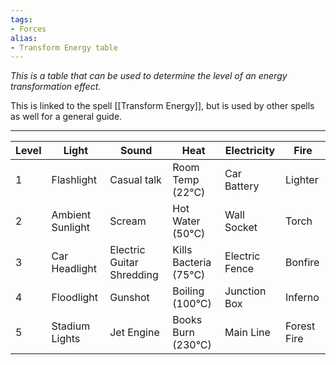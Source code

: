 ```yaml
---
tags:
- Forces
alias:
- Transform Energy table
---
```


_This is a table that can be used to determine the level of an energy transformation effect._

This is linked to the spell [[Transform Energy]], but is used by other spells as well for a general guide.

---

| Level | Light            | Sound                     | Heat                  | Electricity    | Fire        |
| ----- | ---------------- | ------------------------- | --------------------- | -------------- | ----------- |
| 1     | Flashlight       | Casual talk               | Room Temp (22°C)      | Car Battery    | Lighter     |
| 2     | Ambient Sunlight | Scream                    | Hot Water (50°C)      | Wall Socket    | Torch       |
| 3     | Car Headlight    | Electric Guitar Shredding | Kills Bacteria (75°C) | Electric Fence | Bonfire     |
| 4     | Floodlight       | Gunshot                   | Boiling (100°C)       | Junction Box   | Inferno     |
| 5     | Stadium Lights   | Jet Engine                | Books Burn (230°C)    | Main Line      | Forest Fire |
